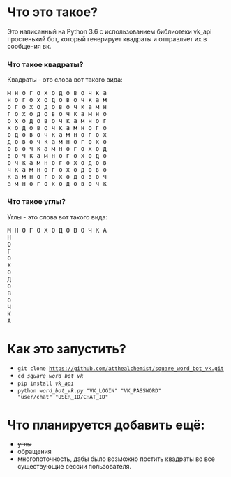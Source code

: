 # Что это такое?

Это написанный на Python 3.6 с использованием библиотеки vk_api простенький бот, который генерирует квадраты и отправляет их в сообщения вк.

### Что такое квадраты?

Квадраты - это слова вот такого вида:

<pre>
м н о г о х о д о в о ч к а
н о г о х о д о в о ч к а м
о г о х о д о в о ч к а м н
г о х о д о в о ч к а м н о
о х о д о в о ч к а м н о г
х о д о в о ч к а м н о г о
о д о в о ч к а м н о г о х
д о в о ч к а м н о г о х о
о в о ч к а м н о г о х о д
в о ч к а м н о г о х о д о
о ч к а м н о г о х о д о в
ч к а м н о г о х о д о в о
к а м н о г о х о д о в о ч
а м н о г о х о д о в о ч к
</pre>

### Что такое углы?

Углы - это слова вот такого вида:

<pre>
М Н О Г О Х О Д О В О Ч К А
Н
О
Г
О
Х
О
Д
О
В
О
Ч
К
А
</pre>

# Как это запустить?

- <code>git clone https://github.com/atthealchemist/square_word_bot_vk.git</code>
- <code>cd <i>square_word_bot_vk</i></code>
- <code>pip install <i>vk_api</i></code>
- <code>python <i>word_bot_vk.py</i> "VK_LOGIN" "VK_PASSWORD" "user/chat" "USER_ID/CHAT_ID"</code>

# Что планируется добавить ещё:
- ~~углы~~
- обращения
- многопоточность, дабы было возможно постить квадраты во все существующие сессии пользователя.